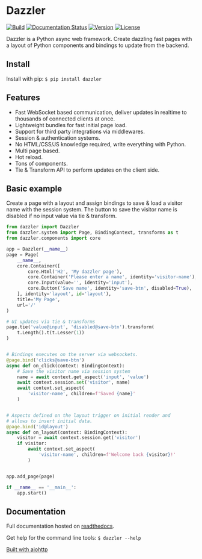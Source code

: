 # Dazzler

[![Build](https://img.shields.io/circleci/build/github/T4rk1n/dazzler/master)](https://circleci.com/gh/T4rk1n/dazzler)
[![Documentation Status](https://readthedocs.org/projects/dazzler/badge/?version=latest)](https://dazzler.readthedocs.io/en/latest/?badge=latest)
[![Version](https://img.shields.io/pypi/v/dazzler)](https://pypi.org/project/dazzler/)
[![License](https://img.shields.io/pypi/l/dazzler)](LICENSE)

Dazzler is a Python async web framework.
Create dazzling fast pages with a layout of Python components and bindings to update from the backend.

## Install

Install with pip: `$ pip install dazzler`

## Features

- Fast WebSocket based communication, deliver updates in realtime to thousands of connected clients at once.
- Lightweight bundles for fast initial page load.
- Support for third party integrations via middlewares.
- Session & authentication systems.
- No HTML/CSS/JS knowledge required, write everything with Python.
- Multi page based.
- Hot reload.
- Tons of components.
- Tie & Transform API to perform updates on the client side.

## Basic example

Create a page with a layout and assign bindings to save & load a visitor name 
with the session system. The button to save the visitor name is disabled if
no input value via tie & transform.

```python
from dazzler import Dazzler
from dazzler.system import Page, BindingContext, transforms as t
from dazzler.components import core

app = Dazzler(__name__)
page = Page(
    __name__,
    core.Container([
        core.Html('H2', 'My dazzler page'),
        core.Container('Please enter a name', identity='visitor-name'),
        core.Input(value='', identity='input'),
        core.Button('Save name', identity='save-btn', disabled=True),
    ], identity='layout', id='layout'),
    title='My Page',
    url='/'
)

# UI updates via tie & transforms
page.tie('value@input', 'disabled@save-btn').transform(
    t.Length().t(t.Lesser(1))
)


# Bindings executes on the server via websockets.
@page.bind('clicks@save-btn')
async def on_click(context: BindingContext):
    # Save the visitor name via session system
    name = await context.get_aspect('input', 'value')
    await context.session.set('visitor', name)
    await context.set_aspect(
        'visitor-name', children=f'Saved {name}'
    )


# Aspects defined on the layout trigger on initial render and
# allows to insert initial data.
@page.bind('id@layout')
async def on_layout(context: BindingContext):
    visitor = await context.session.get('visitor')
    if visitor:
        await context.set_aspect(
            'visitor-name', children=f'Welcome back {visitor}!'
        )


app.add_page(page)

if __name__ == '__main__':
    app.start()
```

## Documentation

Full documentation hosted on [readthedocs](https://dazzler.readthedocs.io/en/latest/).

Get help for the command line tools: `$ dazzler --help`

[Built with aiohttp](https://github.com/aio-libs/aiohttp)
